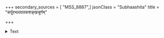 +++
secondary_sources = [ "MSS_8887",]
jsonClass = "Subhaashita"
title = "कर्पूरभल्लातकशङ्खचूर्णम्"

+++

<details><summary>Text</summary>

कर्पूरभल्लातकशङ्खचूर्णं क्षारो यवानां समनःशिलश्च।  
तैलं विपक्वं हरितालमिश्रं निर्मूललोमानि करोति सद्यः॥
</details>
